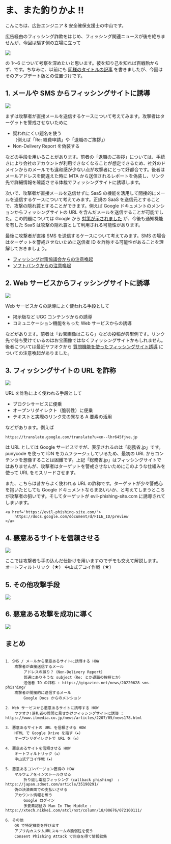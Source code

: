 # ま、また釣りかよ !!

こんにちは、広告エンジニア & 安全確保支援士の中山です。

広告経由のフィッシング詐欺をはじめ、フィッシング関連ニュースが後を絶ちませんが、今回は騙す側の立場に立って

<img src='https://raw.githubusercontent.com/nakayama-kazuki/202x/main/phishing/img/0.png' />

の 1～6 について考察を深めたいと思います。彼を知り己を知れば百戦殆からず、です。ちなみに、以前にも [同様のタイトルの記事](https://www.techscore.com/blog/2017/12/10/phishing/) を書きましたが、今回はそのアップデート版との位置づけです。

## 1. メールや SMS からフィッシングサイトに誘導

<img src='https://raw.githubusercontent.com/nakayama-kazuki/202x/main/phishing/img/1.png' />

まずは攻撃者が直接メールを送信するケースについて考えてみます。攻撃者はターゲットを警戒させないために

- 疑われにくい題名を使う<br />（例えば「Re: 経費申請」や「退職のご挨拶」）
- Non-Delivery Report を偽装する

などの手段を用いることがあります。前者の「退職のご挨拶」については、手続きにより会社のアカウントが利用できなくなることが想定できるため、社外のドメインからのメールでも違和感が少ない点が攻撃者にとって好都合です。後者はメールアドレスを間違えた時に MTA から送信されるレポートを偽装し、リンク先で詳細情報を確認させる体裁でフィッシングサイトに誘導します。

次いで、攻撃者が直接メールを送信せずに SaaS の機能を活用して間接的にメールを送信するケースについて考えてみます。正規の SaaS を送信元とすることで、攻撃の隠れ蓑とすることができます。例えば Google ドキュメントのメンションからフィッシングサイトの URL を含んだメールを送信することが可能でした。この問題については Google から [対策が示されました](https://workspaceupdates.googleblog.com/2022/03/more-information-in-comment-notifications-gmail.html) が、今後も通知機能を有した SaaS は攻撃の隠れ蓑として利用される可能性があります。

最後に攻撃者が直接 SMS を送信するケースについて考えてみます。SMS の場合はターゲットを警戒させないために送信者 ID を詐称する可能性があることを理解しておきましょう。

- [フィッシング対策協議会からの注意喚起](https://www.antiphishing.jp/news/alert/docomo_20190621.html)
- [ソフトバンクからの注意喚起](https://www.softbank.jp/mobile/info/personal/news/support/20200304a/)

## 2. Web サービスからフィッシングサイトに誘導

<img src='https://raw.githubusercontent.com/nakayama-kazuki/202x/main/phishing/img/2.png' />

Web サービスからの誘導によく使われる手段として

- 掲示板など UGC コンテンツからの誘導
- コミュニケーション機能をもった Web サービスからの誘導

などがあります。前者は「お宝画像はこちら」などの投稿が典型例です。リンク先で待ち受けているのはお宝画像ではなくフィッシングサイトかもしれません。後者については最近ヤフオクから [質問機能を使ったフィッシングサイト誘導](https://auctions.yahoo.co.jp/topic/notice/other/post_3333/) についての注意喚起がありました。

## 3. フィッシングサイトの URL を詐称

<img src='https://raw.githubusercontent.com/nakayama-kazuki/202x/main/phishing/img/3.png' />

URL を詐称によく使われる手段として

- プロクシサービスに便乗
- オープンリダイレクト（脆弱性）に便乗
- テキストと実際のリンク先の異なる A 要素の活用

などがあります。例えば

```
https://translate.google.com/translate?u=xn--lhr645fjve.jp
```

は URL としては Google サービスですが、表示されるのは「総務省.jp」です。punycode を使って IDN をカムフラージュしているため、最初の URL からコンテンツを想像することは困難です。上記「総務省.jp」はフィッシングサイトではありませんが、攻撃者はターゲットを警戒させないためにこのような仕組みを使って URL をミスリードさせます。

また、こちらは昔からよく使われる URL の詐称です。ターゲットが少々警戒心を抱いたとしても Google ドキュメントならまあいいか、と考えてしまうところが攻撃者の狙いです。そしてターゲットが evil-phishing-site.com に誘導されてしまいます。

```
<a href='https://evil-phishing-site.com/'>
    https://docs.google.com/document/d/FILE_ID/preview
</a>
```

## 4. 悪意あるサイトを信頼させる

<img src='https://raw.githubusercontent.com/nakayama-kazuki/202x/main/phishing/img/4.png' />

ここでは攻撃者も手の込んだ仕掛けを用いますのでデモも交えて解説します。
オートフィルトリック（★）
中山式デコイ作戦（★）


## 5. その他攻撃手段

<img src='https://raw.githubusercontent.com/nakayama-kazuki/202x/main/phishing/img/5.png' />

## 6. 悪意ある攻撃を成功に導く

<img src='https://raw.githubusercontent.com/nakayama-kazuki/202x/main/phishing/img/6.png' />

## まとめ


```

1. SMS / メールから悪意あるサイトに誘導する HOW
    攻撃者が直接送信するメール
        アドレスの誤り？（Non-Delivery Report）
        普通にありそうな subject（Re: とか退職の挨拶とか）
        送信者 ID の詐称 : https://gigazine.net/news/20220628-sms-phishing/
    攻撃者が間接的に送信するメール
        Google Docs からのメンション

2. Web サービスから悪意あるサイトに誘導する HOW
    ヤフオク!落札者の質問と見せかけフィッシングサイトに誘導 : https://www.itmedia.co.jp/news/articles/2207/05/news178.html

3. 悪意あるサイトの URL を信頼させる HOW
    HTML で Google Drive を指す（★）
    オープンリダイレクトで URL を（★）

4. 悪意あるサイトを信頼させる HOW
    オートフィルトリック（★）
    中山式デコイ作戦（★）

5. 悪意あるコンバージョン獲得の HOW
    マルウェアをインストールさせる
        折り返し電話フィッシング（callback phishing） : https://japan.zdnet.com/article/35190291/
    偽の決済画面での支払いさせる
    アカウント情報を奪う
        Google ログイン
        多要素認証の Man In The Middle : https://xtech.nikkei.com/atcl/nxt/column/18/00676/072100111/

6. その他
    QR で特定機能を呼び出す
    アプリ内カスタムURLスキームの脆弱性を使う
    Consent Phishing Attack で同意を得て情報収集
```



